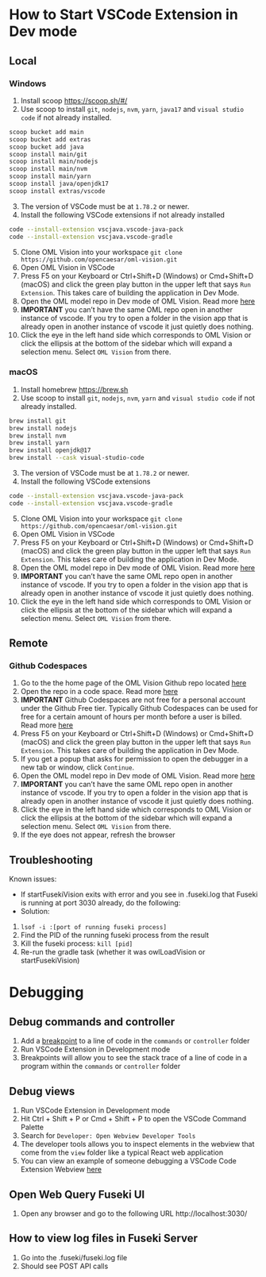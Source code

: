 
# How to Start VSCode Extension in Dev mode

## Local

### Windows
1. Install scoop https://scoop.sh/#/
2. Use scoop to install `git`, `nodejs`, `nvm`, `yarn`, `java17` and `visual studio code` if not already installed.
```bash
scoop bucket add main
scoop bucket add extras
scoop bucket add java
scoop install main/git
scoop install main/nodejs
scoop install main/nvm
scoop install main/yarn
scoop install java/openjdk17
scoop install extras/vscode
```
3. The version of VSCode must be at `1.78.2` or newer.
4. Install the following VSCode extensions if not already installed
```bash
code --install-extension vscjava.vscode-java-pack
code --install-extension vscjava.vscode-gradle
```
5. Clone OML Vision into your workspace `git clone https://github.com/opencaesar/oml-vision.git`
6. Open OML Vision in VSCode
7. Press F5 on your Keyboard or Ctrl+Shift+D (Windows) or Cmd+Shift+D (macOS) and click the green play button in the upper left that says `Run Extension`.  This takes care of building the application in Dev Mode. 
8. Open the OML model repo in Dev mode of OML Vision.  Read more [here](http://www.opencaesar.io/oml-vision-docs/docs/intro#use-existing-oml-model)
9.  **IMPORTANT** you can’t have the same OML repo open in another instance of vscode. If you try to open a folder in the vision app that is already open in another instance of vscode it just quietly does nothing.
10. Click the eye in the left hand side which corresponds to OML Vision or click the ellipsis at the bottom of the sidebar which will expand a selection menu.  Select `OML Vision` from there.

### macOS
1. Install homebrew https://brew.sh
2. Use scoop to install `git`, `nodejs`, `nvm`, `yarn` and `visual studio code` if not already installed.
```bash
brew install git
brew install nodejs
brew install nvm
brew install yarn
brew install openjdk@17
brew install --cask visual-studio-code
```
3. The version of VSCode must be at `1.78.2` or newer.
4. Install the following VSCode extensions
```bash
code --install-extension vscjava.vscode-java-pack
code --install-extension vscjava.vscode-gradle
```
5. Clone OML Vision into your workspace `git clone https://github.com/opencaesar/oml-vision.git`
6. Open OML Vision in VSCode
7. Press F5 on your Keyboard or Ctrl+Shift+D (Windows) or Cmd+Shift+D (macOS) and click the green play button in the upper left that says `Run Extension`.  This takes care of building the application in Dev Mode. 
8. Open the OML model repo in Dev mode of OML Vision.  Read more [here](http://www.opencaesar.io/oml-vision-docs/docs/intro#use-existing-oml-model)
9. **IMPORTANT** you can’t have the same OML repo open in another instance of vscode. If you try to open a folder in the vision app that is already open in another instance of vscode it just quietly does nothing.
10. Click the eye in the left hand side which corresponds to OML Vision or click the ellipsis at the bottom of the sidebar which will expand a selection menu.  Select `OML Vision` from there.

## Remote

### Github Codespaces
1. Go to the the home page of the OML Vision Github repo located [here](https://github.com/opencaesar/oml-vision)
2. Open the repo in a code space.  Read more [here](https://docs.github.com/en/codespaces/developing-in-a-codespace/creating-a-codespace-for-a-repository?tool=webui#creating-a-codespace-for-a-repository)
3. **IMPORTANT** Github Codespaces are not free for a personal account under the Github Free tier.  Typically Github Codespaces can be used for free for a certain amount of hours per month before a user is billed.  Read more [here](https://docs.github.com/en/billing/managing-billing-for-github-codespaces/about-billing-for-github-codespaces)
4. Press F5 on your Keyboard or Ctrl+Shift+D (Windows) or Cmd+Shift+D (macOS) and click the green play button in the upper left that says `Run Extension`.  This takes care of building the application in Dev Mode. 
5. If you get a popup that asks for permission to open the debugger in a new tab or window, click `Continue`.
6. Open the OML model repo in Dev mode of OML Vision.  Read more [here](http://www.opencaesar.io/oml-vision-docs/docs/intro#use-existing-oml-model)
7. **IMPORTANT** you can’t have the same OML repo open in another instance of vscode. If you try to open a folder in the vision app that is already open in another instance of vscode it just quietly does nothing.
8. Click the eye in the left hand side which corresponds to OML Vision or click the ellipsis at the bottom of the sidebar which will expand a selection menu.  Select `OML Vision` from there.
9. If the eye does not appear, refresh the browser

## Troubleshooting
Known issues:
- If startFusekiVision exits with error and you see in .fuseki.log that Fuseki is running at port 3030 already, do the following:
- Solution:
1. `lsof -i :[port of running fuseki process]`
2. Find the PID of the running fuseki process from the result
3. Kill the fuseki process: `kill [pid]`
4. Re-run the gradle task (whether it was owlLoadVision or startFusekiVision)

# Debugging

## Debug commands and controller 
1. Add a [breakpoint](https://code.visualstudio.com/docs/editor/debugging#_breakpoints) to a line of code in the `commands` or `controller` folder
2. Run VSCode Extension in Development mode
3. Breakpoints will allow you to see the stack trace of a line of code in a program within the `commands` or `controller` folder

## Debug views
1. Run VSCode Extension in Development mode
2. Hit Ctrl + Shift + P or Cmd + Shift + P to open the VSCode Command Palette
3. Search for `Developer: Open Webview Developer Tools`
4. The developer tools allows you to inspect elements in the webview that come from the `view` folder like a typical React web application
5. You can view an example of someone debugging a VSCode Code Extension Webview [here](https://dzhavat.github.io/2020/11/12/easy-way-to-debug-a-webview-in-a-vscode-extension.html)

## Open Web Query Fuseki UI
1. Open any browser and go to the following URL http://localhost:3030/

## How to view log files in Fuseki Server 
1. Go into the .fuseki/fuseki.log file
2. Should see POST API calls 